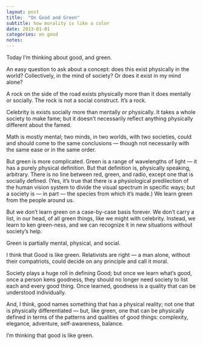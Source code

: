 ```yaml
---
layout: post
title:  "On Good and Green"
subtitle: how morality is like a color
date: 2013-01-01
categories: on good
notes: 
---
```


Today I’m thinking about good, and green.

An easy question to ask about a concept: does this exist physically in the world? Collectively, in the mind of society? Or does it exist in my mind alone?

A rock on the side of the road exists physically more than it does mentally or socially. The rock is not a social construct. It’s a rock.

Celebrity is exists socially more than mentally or physically. It takes a whole society to make fame; but it doesn’t necessarily reflect anything physically different about the famed.

Math is mostly mental; two minds, in two worlds, with two societies, could and should come to the same conclusions — though not necessarily with the same ease or in the same order.

But green is more complicated. Green is a range of wavelengths of light — it has a purely physical definition. But that definition is, physically speaking, arbitrary. There is no line between red, green, and radio, except one that is socially defined. (Yes, it’s true that there is a physiological predilection of the human vision system to divide the visual spectrum in specific ways; but a society is — in part — the species from which it’s made.) We learn green from the people around us.

But we don’t learn green on a case-by-case basis forever. We don’t carry a list, in our head, of all green things, like we might with celebrity. Instead, we learn to ken green-ness, and we can recognize it in new situations without society’s help.

Green is partially mental, physical, and social.

I think that <acronym>Good</acronym> is like green. Relativists are right — a man alone, without their compatriots, could decide on any principle and call it moral.

Society plays a huge roll in defining <acronym>Good</acronym>; but once we learn what’s good, once a person kens goodness, they should no longer need society to list each and every good thing. Once learned, goodness is a quality that can be understood individually.

And, I think, good names something that has a physical reality; not one that is physically differentiated — but, like green, one that can be physically defined in terms of the patterns and qualities of good things: complexity, elegance, adventure, self-awareness, balance.

I’m thinking that good is like green.